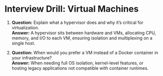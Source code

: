 # Interview Drill: Virtual Machines

1. **Question:** Explain what a hypervisor does and why it’s critical for virtualization.  
   **Answer:** A hypervisor sits between hardware and VMs, allocating CPU, memory, and I/O to each VM, ensuring isolation and multiplexing on a single host.

2. **Question:** When would you prefer a VM instead of a Docker container in your infrastructure?  
   **Answer:** When needing full OS isolation, kernel-level features, or hosting legacy applications not compatible with container runtimes.